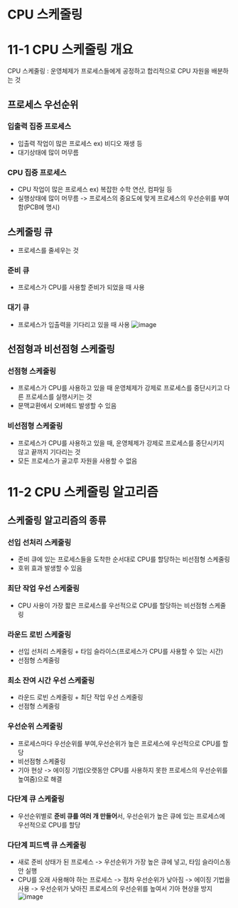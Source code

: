 # CPU 스케줄링

# 11-1 CPU 스케줄링 개요
CPU 스케줄링 : 운영체제가 프로세스들에게 공정하고 합리적으로 CPU 자원을 배분하는 것
## 프로세스 우선순위
### 입출력 집중 프로세스
  - 입출력 작업이 많은 프로세스 ex) 비디오 재생 등
  - 대기상태에 많이 머무름
### CPU 집중 프로세스
  - CPU 작업이 많은 프로세스 ex) 복잡한 수학 연산, 컴파일 등
  - 실행상태에 많이 머무름
-> 프로세스의 중요도에 맞게 프로세스의 우선순위를 부여함(PCB에 명시)
## 스케줄링 큐
  - 프로세스를 줄세우는 것
### 준비 큐
  - 프로세스가 CPU를 사용할 준비가 되었을 때 사용
### 대기 큐
  - 프로세스가 입출력을 기다리고 있을 때 사용
![image](https://github.com/boostcamp-5th-NLP05/cs-study/assets/96599427/dc982244-7235-4b09-b06a-d7aa7ad823d0)


## 선점형과 비선점형 스케줄링
### 선점형 스케줄링
  - 프로세스가 CPU를 사용하고 있을 때 운영체제가 강제로 프로세스를 중단시키고 다른 프로세스를 실행시키는 것
  - 문맥교환에서 오버헤드 발생할 수 있음
### 비선점형 스케줄링
  - 프로세스가 CPU를 사용하고 있을 때, 운영체제가 강제로 프로세스를 중단시키지 않고 끝까지 기다리는 것
  - 모든 프로세스가 골고루 자원을 사용할 수 없음

# 11-2 CPU 스케줄링 알고리즘
## 스케줄링 알고리즘의 종류
### 선입 선처리 스케줄링
  - 준비 큐에 있는 프로세스들을 도착한 순서대로 CPU를 할당하는 비선점형 스케줄링
  - 호위 효과 발생할 수 있음
### 최단 작업 우선 스케줄링
  - CPU 사용이 가장 짧은 프로세스를 우선적으로 CPU를 할당하는 비선점형 스케줄링
### 라운드 로빈 스케줄링
  - 선입 선처리 스케줄링 + 타임 슬라이스(프로세스가 CPU를 사용할 수 있는 시간)
  - 선점형 스케줄링
### 최소 잔여 시간 우선 스케줄링
  - 라운드 로빈 스케줄링 + 최단 작업 우선 스케줄링
  - 선점형 스케줄링
### 우선순위 스케줄링
  - 프로세스마다 우선순위를 부여,우선순위가 높은 프로세스에 우선적으로 CPU를 할당
  - 비선점형 스케줄링
  - 기아 현상 -> 에이징 기법(오랫동안 CPU를 사용하지 못한 프로세스의 우선순위를 높여줌)으로 해결
### 다단계 큐 스케줄링
  - 우선순위별로 **준비 큐를 여러 개 만들어**서, 우선순위가 높은 큐에 있는 프로세스에 우선적으로 CPU를 할당
### 다단계 피드백 큐 스케줄링
  - 새로 준비 상태가 된 프로세스 -> 우선순위가 가장 높은 큐에 넣고, 타임 슬라이스동안 실행
  - CPU를 오래 사용해야 하는 프로세스 -> 점차 우선순위가 낮아짐 -> 에이징 기법을 사용 -> 우선순위가 낮아진 프로세스의 우선순위를 높여서 기아 현상을 방지
![image](https://github.com/boostcamp-5th-NLP05/cs-study/assets/96599427/74ad8db7-0f14-4062-926d-caf4bcfcb118)
